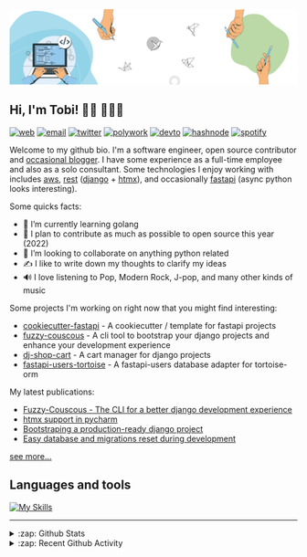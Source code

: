 [![Banner](https://github.com/Tobi-De/Tobi-De/blob/main/img/cover-color.png?raw=true)](https://oluwatobi.dev)

## Hi, I'm Tobi! 👋🏾 👨🏿‍💻

[![web](https://img.shields.io/badge/WEB-12100E?logo=google-earth&color=282A36)](https://oluwatobi.dev)
[![email](https://img.shields.io/badge/PROTONMAIL-12100E?logo=protonmail&color=282A36)](mailto:tobidegnon@proton.me)
[![twitter](https://img.shields.io/badge/TWITTER-12100E?logo=twitter&color=282A36)](https://twitter.com/tobidegnon)
[![polywork](https://img.shields.io/badge/POLYWORK-12100E?logo=polywork&logoColor=red&color=282A36)](https://www.polywork.com/tobi99)
[![devto](https://img.shields.io/badge/DEV.TO-12100E?logo=dev.to&color=282A36)](https://dev.to/tobi)
[![hashnode](https://img.shields.io/badge/HASHNODE-12100E?logo=hashnode&color=282A36)](https://tobidegnon.hashnode.dev/)
[![spotify](https://img.shields.io/badge/SPOTIFY-12100E?logo=spotify&color=282A36)](https://open.spotify.com/user/16nkjfi9016vplwwuohlk9t5n?si=32da9f7b741f4ef4)

Welcome to my github bio. I'm a software engineer, open source contributor and [occasional blogger](https://oluwatobi.dev/blog/).
I have some experience as a full-time employee and also as a solo consultant. Some technologies I enjoy working with includes [aws](https://aws.amazon.com/fr/), [rest](https://htmx.org/essays/rest-explained/) ([django](https://github.com/django/django) + [htmx](https://github.com/bigskysoftware/htmx)), and occasionally [fastapi](https://github.com/tiangolo/fastapi) (async python looks interesting).

Some quicks facts:

- 🔭 I’m currently learning golang
- 🌱 I plan to contribute as much as possible to open source this year (2022)
- 👯 I’m looking to collaborate on anything python related
- ✍️ I like to write down my thoughts to clarify my ideas
- 🔊 I love listening to Pop, Modern Rock, J-pop, and many other kinds of music

Some projects I'm working on right now that you might find interesting:

- [cookiecutter-fastapi](https://github.com/tobi-de/cookiecutter-fastapi) - A cookiecutter / template for fastapi projects
- [fuzzy-couscous](https://github.com/Tobi-De/fuzzy-couscous) - A cli tool to bootstrap your django projects and enhance your development experience
- [dj-shop-cart](https://github.com/tobi-de/dj-shop-cart) - A cart manager for django projects
- [fastapi-users-tortoise](https://github.com/tobi-de/fastapi-users-tortoise) - A fastapi-users database adapter for tortoise-orm

My latest publications:

<!-- BLOG-POST-LIST:START -->
- [Fuzzy-Couscous - The CLI for a better django development experience](https://oluwatobi.dev/blog/posts/fuzzy_couscous_the_cli_for_a_better_django_development_experience)
- [htmx support in pycharm](https://oluwatobi.dev/blog/posts/htmx-support-in-pycharm)
- [Bootstraping a production-ready django project](https://oluwatobi.dev/blog/posts/bootstraping-a-production-ready-django-project)
- [Easy database and migrations reset during development](https://oluwatobi.dev/blog/snippets/easy-database-and-migrations-reset-during-development)
<!-- BLOG-POST-LIST:END -->

[see more...](https://oluwatobi.dev/blog)

## Languages and tools

[![My Skills](https://skillicons.dev/icons?i=python,django,fastapi,aws,redis,postgres,golang,docker,nginx,vscode,js,git,github,html,css&theme=dark)](https://skillicons.dev)

---
<details>
  <summary>:zap: Github Stats</summary>

<br/>
<p align="left">
  <a href="https://oluwatobi.dev/">
  <img width="49.5%" src="https://github-readme-stats.tobi-de.vercel.app/api?username=Tobi-De&count_private=true&show_icons=true&hide_border=true&theme=dracula" />
    <img width="49.5%" src="https://github-readme-streak-stats.herokuapp.com?user=Tobi-De&theme=dracula&hide_border=true" />
  </a>
</p>
<br>

 </details>

<details>
  <summary>:zap: Recent Github Activity</summary>

<br>

 <!--RECENT_ACTIVITY:last_update-->
Last Updated: Thursday, March 2nd, 2023, 4:23:01 AM
 <!--RECENT_ACTIVITY:last_update_end-->

 <!--RECENT_ACTIVITY:start-->
1. ⬆️ Pushed 1 commit(s) to [Tobi-De/qosic-sdk](https://github.com/Tobi-De/qosic-sdk)<br>
2. ⬆️ Pushed 1 commit(s) to [Tobi-De/qosic-sdk](https://github.com/Tobi-De/qosic-sdk)<br>
3. ⬆️ Pushed 1 commit(s) to [Tobi-De/qosic-sdk](https://github.com/Tobi-De/qosic-sdk)<br>
4. ⬆️ Pushed 1 commit(s) to [Tobi-De/qosic-sdk](https://github.com/Tobi-De/qosic-sdk)<br>
5. ⬆️ Pushed 1 commit(s) to [Tobi-De/qosic-sdk](https://github.com/Tobi-De/qosic-sdk)<br>
 <!--RECENT_ACTIVITY:end-->

</details>
